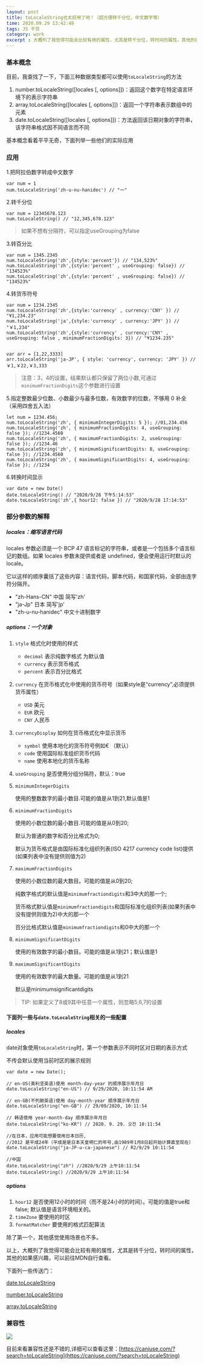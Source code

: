 ```yaml
---
layout: post
title: toLocaleString也太好用了吧！（超方便转千分位，中文数字等）
time: 2020.09.29 13:42:48
tags: JS 干货
category: work
excerpt : 大概列了我觉得可能会比较有用的属性，尤其是转千分位，转时间的属性，其他的如果感兴趣，可以前往MDN自行查看。
---
```




### 基本概念
目前，我查找了一下，下面三种数据类型都可以使用`toLocaleString`的方法
1. number.toLocaleString([locales [, options]])：返回这个数字在特定语言环境下的表示字符串
2. array.toLocaleString([locales [, options]])：返回一个字符串表示数组中的元素
3. date.toLocaleString([locales [, options]])：方法返回该日期对象的字符串，该字符串格式因不同语言而不同

基本概念看着平平无奇，下面列举一些他们的实际应用

### 应用
1.把阿拉伯数字转成中文数字
```
var num = 1
num.toLocaleString('zh-u-nu-hanidec') // "一"
```
2.转千分位
```
var num = 12345678.123
num.toLocaleString() // "12,345,678.123"
```

> 如果不想有分隔符，可以指定useGrouping为false

3.转百分比
```
var num = 1345.2345
num.toLocaleString('zh',{style:'percent'}) // "134,523%"
num.toLocaleString('zh',{style:'percent' , useGrouping: false}) // "134523%"
num.toLocaleString('zh',{style:'percent' , useGrouping: false}) // "134523%"
```
4.转货币符号
```
var num = 1234.2345
num.toLocaleString('zh',{style:'currency' , currency:'CNY' }) // "¥1,234.23"
num.toLocaleString('ja',{style:'currency' , currency:'JPY' }) // "￥1,234"
num.toLocaleString('zh',{style:'currency' , currency:'CNY' , useGrouping: false , minimumFractionDigits: 3}) // "¥1234.235"


var arr = [1,22,3333]
arr.toLocaleString('ja-JP', { style: 'currency', currency: 'JPY' }) // ￥1,￥22,￥3,333
```

> 注意：3，4的设置，结果默认都只保留了两位小数,可通过`minimumFractionDigits`这个参数进行设置

5.指定整数最少位数、小数最少与最多位数，有效数字的位数，不够用 0 补全 （采用四舍五入法）
```
let num = 1234.456;
num.toLocaleString('zh', { minimumIntegerDigits: 5 }); //01,234.456
num.toLocaleString('zh', { minimumFractionDigits: 4, useGrouping: false }); //1234.4560
num.toLocaleString('zh', { maximumFractionDigits: 2, useGrouping: false }); //1234.46
num.toLocaleString('zh', { minimumSignificantDigits: 8, useGrouping: false }); //1234.4560
num.toLocaleString('zh', { maximumSignificantDigits: 4, useGrouping: false }); //1234
```

6.转换时间显示
```
var date = new Date()
date.toLocaleString() // "2020/9/28 下午5:14:53"
date.toLocaleString('zh',{ hour12: false }) // "2020/9/28 17:14:53"
```

### 部分参数的解释
##### locales：缩写语言代码
locales 参数必须是一个 BCP 47 语言标记的字符串，或者是一个包括多个语言标记的数组。如果 locales 参数未提供或者是 undefined，便会使用运行时默认的 locale。

它以这样的顺序囊括了这些内容：语言代码，脚本代码，和国家代码，全部由连字符分隔开。

+ "zh-Hans-CN" 中国 简写'zh'
+ "ja-Jp" 日本 简写'jp'
+ "zh-u-nu-hanidec" 中文十进制数字

##### options：一个对象
1. `style` 格式化时使用的样式
    + `decimal` 表示纯数字格式 为默认值
    + `currency` 表示货币格式 
    + `percent` 表示百分比格式
2. `currency` 在货币格式化中使用的货币符号（如果style是“currency”,必须提供货币属性）
    + `USD` 美元
    + `EUR` 欧元
    + `CNY` 人民币
3. `currencyDisplay` 如何在货币格式化中显示货币
    + `symbol` 使用本地化的货币符号例如€ （默认）
    + `code` 使用国际标准组织货币代码
    + `name` 使用本地化的货币名称
4. `useGrouping` 是否使用分组分隔符，默认：true
5. `minimumIntegerDigits`
    
    使用的整数数字的最小数目.可能的值是从1到21,默认值是1
6. `minimumFractionDigits`         
    
    使用的小数位数的最小数目.可能的值是从0到20;

    默认为普通的数字和百分比格式为0;
    
    默认为货币格式是由国际标准化组织列表(ISO 4217 currency code list)提供(如果列表中没有提供则值为2)
7. `maximumFractionDigits`         
    
    使用的小数位数的最大数目。可能的值是从0到20;

    纯数字格式的默认值是`minimumfractiondigits`和3中大的那一个;
    
    货币格式默认值是`minimumfractiondigits`和国际标准化组织列表(如果列表中没有提供则值为2)中大的那一个
    
    百分比格式默认值是`minimumfractiondigits`和0中大的那一个
8. `minimumSignificantDigits`         
    
    使用的有效数字的最小数目。可能的值是从1到21；默认值是1
9. `maximumSignificantDigits`         
    
    使用的有效数字的最大数量。可能的值是从1到21

    默认是minimumsignificantdigits

> TIP: 如果定义了8或9其中任意一个属性，则忽略5,6,7的设置

#### 下面列一些与`date.toLocaleString`相关的一些配置
##### locales
date对象使用`toLocaleString`时，第一个参数表示不同时区对日期的表示方式

不传会默认使用当前时区的展示规则
```
var date = new Date();

// en-US(美利坚英语)使用 month-day-year 的顺序展示年月日
date.toLocaleString("en-US") // 9/29/2020, 10:11:54 AM

// en-GB(不列颠英语)使用 day-month-year 顺序展示年月日
date.toLocaleString("en-GB") // 29/09/2020, 10:11:54

// 韩语使用 year-month-day 顺序展示年月日
date.toLocaleString("ko-KR") // 2020. 9. 29. 오전 10:11:54

//在日本，应用可能想要使用日本日历,
//2012 是平成24年（平成是是日本天皇明仁的年号,由1989年1月8日起开始计算直至现在）
date.toLocaleString("ja-JP-u-ca-japanese") // R2/9/29 10:11:54

//中国
date.toLocaleString("zh") //2020/9/29 上午10:11:54
date.toLocaleString() //2020/9/29 上午10:11:54

```
##### options
1. `hour12` 是否使用12小时的时间（而不是24小时的时间）。可能的值是true和false; 默认值是语言环境相关的。
2. `timeZone` 要使用的时区
3. `formatMatcher` 要使用的格式匹配算法

除了第一个，其他感觉使用场景也不多。



以上，大概列了我觉得可能会比较有用的属性，尤其是转千分位，转时间的属性，其他的如果感兴趣，可以前往MDN自行查看。

下面列一些传送门：

[date.toLocaleString](https://cloud.tencent.com/developer/section/1191641)

[number.toLocaleString](https://cloud.tencent.com/developer/section/1191896)

[array.toLocaleString](https://cloud.tencent.com/developer/section/1191546)

### 兼容性

<img src="https://seven777777.github.io/myblog/images/post/2020-09-29-toLocaleString/pic01.png" />

目前来看兼容性还是不错的,详细可以查看这里：[https://caniuse.com/?search=toLocaleString](https://caniuse.com/?search=toLocaleString)

